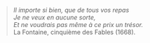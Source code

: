 >*Il importe si bien, que de tous vos repas*<br/> 
>*Je ne veux en aucune sorte,*<br/>
>*Et ne voudrais pas même à ce prix un trésor.*<br/>
>La Fontaine, cinquième des Fables (1668). 